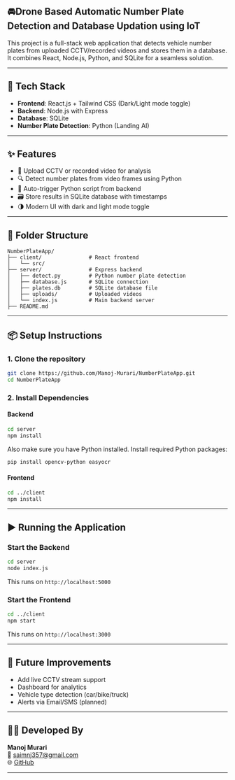 ## 🚘Drone Based Automatic Number Plate Detection and Database Updation using IoT

This project is a full-stack web application that detects vehicle number plates from uploaded CCTV/recorded videos and stores them in a database. It combines React, Node.js, Python, and SQLite for a seamless solution.

---

## 💪 Tech Stack

- **Frontend**: React.js + Tailwind CSS (Dark/Light mode toggle)
- **Backend**: Node.js with Express
- **Database**: SQLite
- **Number Plate Detection**: Python (Landing AI)

---

## ✨ Features

- 🎥 Upload CCTV or recorded video for analysis
- 🔍 Detect number plates from video frames using Python
- 🧠 Auto-trigger Python script from backend
- 🗃️ Store results in SQLite database with timestamps
- 🌗 Modern UI with dark and light mode toggle

---

## 📁 Folder Structure

```
NumberPlateApp/
├── client/               # React frontend
│   └── src/
├── server/               # Express backend
│   ├── detect.py         # Python number plate detection
│   ├── database.js       # SQLite connection
│   ├── plates.db         # SQLite database file
│   ├── uploads/          # Uploaded videos
│   └── index.js          # Main backend server
├── README.md
```

---

## 📦 Setup Instructions

### 1. Clone the repository

```bash
git clone https://github.com/Manoj-Murari/NumberPlateApp.git
cd NumberPlateApp
```

### 2. Install Dependencies

#### Backend

```bash
cd server
npm install
```

Also make sure you have Python installed. Install required Python packages:

```bash
pip install opencv-python easyocr
```

#### Frontend

```bash
cd ../client
npm install
```

---

## ▶️ Running the Application

### Start the Backend

```bash
cd server
node index.js
```

This runs on `http://localhost:5000`

### Start the Frontend

```bash
cd ../client
npm start
```

This runs on `http://localhost:3000`

---


## 🧠 Future Improvements

- Add live CCTV stream support
- Dashboard for analytics
- Vehicle type detection (car/bike/truck)
- Alerts via Email/SMS (planned)

---

## 👨‍💼 Developed By

**Manoj Murari**  
📧 saimnj357@gmail.com  
🌐 [GitHub](https://github.com/Manoj-Murari)

---
